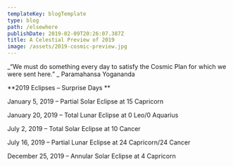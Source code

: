 ```yaml
---
templateKey: blogTemplate
type: blog
path: /elsewhere
publishDate: 2019-02-09T20:26:07.387Z
title: A Celestial Preview of 2019
image: /assets/2019-cosmic-preview.jpg
---
```

_“We must do something every day to satisfy the Cosmic Plan for which we were sent here.”   _                                                                                                               Paramahansa Yogananda





**2019 Eclipses – Surprise Days**

January 5, 2019 – Partial Solar Eclipse at 15 Capricorn

January 20, 2019 – Total Lunar Eclipse at 0 Leo/0 Aquarius

July 2, 2019 – Total Solar Eclipse at 10 Cancer

July 16, 2019 – Partial Lunar Eclipse at 24 Capricorn/24 Cancer

December 25, 2019 – Annular Solar Eclipse at 4 Capricorn

